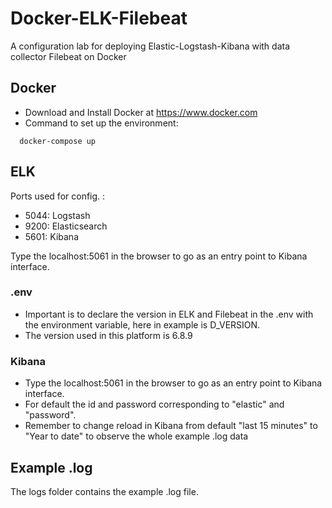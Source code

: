 # Docker-ELK-Filebeat

A configuration lab for deploying Elastic-Logstash-Kibana with data collector Filebeat on Docker

## Docker

- Download and Install Docker at https://www.docker.com
- Command to set up the environment:

```
  docker-compose up
```

## ELK

Ports used for config. :

- 5044: Logstash
- 9200: Elasticsearch
- 5601: Kibana

Type the localhost:5061 in the browser to go as an entry point to Kibana interface.
### .env
* Important is to declare the version in ELK and Filebeat in the .env with the environment variable, here in example is D_VERSION.
* The version used in this platform is 6.8.9 
### Kibana
* Type the localhost:5061 in the browser to go as an entry point to Kibana interface.
* For default the id and password corresponding to "elastic" and "password".
* Remember to change reload in Kibana from default "last 15 minutes" to "Year to date" to observe the whole example .log data

## Example .log
The logs folder contains the example .log file.   